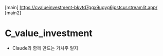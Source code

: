 [main]  https://cvalueinvestment-bkvtd7ggx9ugyg6jpstcur.streamlit.app/
[main2] 

# C_value_investment 
 - Claude와 함께 만드는 가치주 일지
